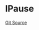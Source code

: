 # IPause
[Git Source](https://github.com/Level-Money/contracts/blob/8e1575e7e26fdc58ac15be6578d36ba7aa02390c/src/v2/interfaces/level/IPause.sol)


